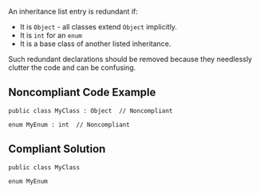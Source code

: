 
An inheritance list entry is redundant if:

- It is `Object` - all classes extend `Object` implicitly.
- It is `int` for an `enum`
- It is a base class of another listed inheritance.


Such redundant declarations should be removed because they needlessly clutter the code and can be confusing.

## Noncompliant Code Example


    public class MyClass : Object  // Noncompliant
    
    enum MyEnum : int  // Noncompliant


## Compliant Solution


    public class MyClass
    
    enum MyEnum

